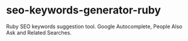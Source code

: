 # seo-keywords-generator-ruby
Ruby SEO keywords suggestion tool. Google Autocomplete, People Also Ask and Related Searches.
